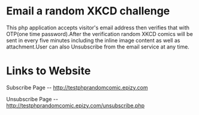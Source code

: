 # Email a random XKCD challenge
This php application accepts visitor's email address then verifies that with OTP(one time password).After the verification random XKCD comics will be sent in every five minutes including the inline image content as well as attachment.User can also Unsubscribe from the email service at any time.

# Links to Website

Subscribe Page -- http://testphprandomcomic.epizy.com

Unsubscribe Page -- http://testphprandomcomic.epizy.com/unsubscribe.php






